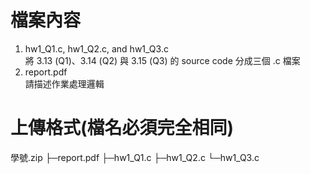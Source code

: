 # 檔案內容
1. hw1_Q1.c, hw1_Q2.c, and hw1_Q3.c  
將 3.13 (Q1)、3.14 (Q2) 與 3.15 (Q3) 的 source code 分成三個 .c 檔案
2. report.pdf  
請描述作業處理邏輯


# 上傳格式(檔名必須完全相同)
學號.zip
├─report.pdf
├─hw1_Q1.c
├─hw1_Q2.c
└─hw1_Q3.c
